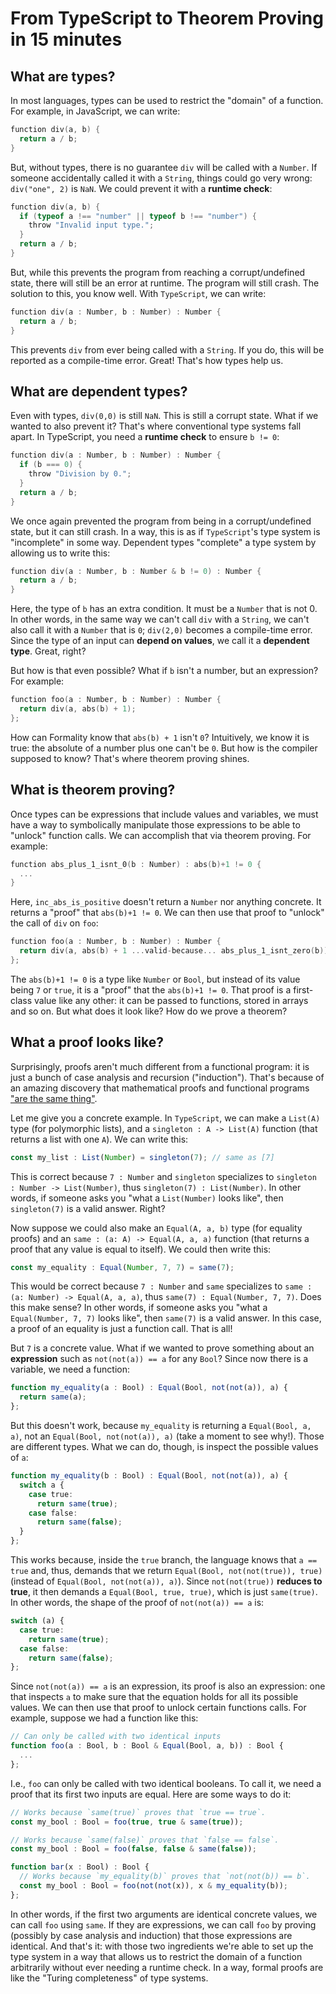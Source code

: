 From TypeScript to Theorem Proving in 15 minutes
================================================

## What are types?

In most languages, types can be used to restrict the "domain" of a function. For
example, in JavaScript, we can write:

```c
function div(a, b) {
  return a / b;
}
```

But, without types, there is no guarantee `div` will be called with a `Number`.
If someone accidentally called it with a `String`, things could go very wrong:
`div("one", 2)` is `NaN`. We could prevent it with a **runtime check**:

```c
function div(a, b) {
  if (typeof a !== "number" || typeof b !== "number") {
    throw "Invalid input type.";
  }
  return a / b;
}
```

But, while this prevents the program from reaching a corrupt/undefined state,
there will still be an error at runtime. The program will still crash. The
solution to this, you know well. With `TypeScript`, we can write:

```c
function div(a : Number, b : Number) : Number {
  return a / b;
}
```

This prevents `div` from ever being called with a `String`. If you do, this will
be reported as a compile-time error. Great! That's how types help us.

## What are dependent types?

Even with types, `div(0,0)` is still `NaN`. This is still a corrupt state. What
if we wanted to also prevent it? That's where conventional type systems fall
apart. In TypeScript, you need a **runtime check** to ensure `b != 0`:

```c
function div(a : Number, b : Number) : Number {
  if (b === 0) {
    throw "Division by 0.";
  }
  return a / b;
}
```

We once again prevented the program from being in a corrupt/undefined state, but
it can still crash. In a way, this is as if `TypeScript`'s type system is
"incomplete" in some way. Dependent types "complete" a type system by allowing
us to write this:

```c
function div(a : Number, b : Number & b != 0) : Number {
  return a / b;
}
```

Here, the type of `b` has an extra condition. It must be a `Number` that is not
0. In other words, in the same way we can't call `div` with a `String`, we can't
also call it with a `Number` that is `0`; `div(2,0)` becomes a compile-time
error. Since the type of an input can **depend on values**, we call it a
**dependent type**. Great, right?

But how is that even possible? What if `b` isn't a number, but an expression?
For example:

```c
function foo(a : Number, b : Number) : Number {
  return div(a, abs(b) + 1);
};
```

How can Formality know that `abs(b) + 1` isn't `0`? Intuitively, we know it is
true: the absolute of a number plus one can't be `0`. But how is the compiler
supposed to know? That's where theorem proving shines.

## What is theorem proving?

Once types can be expressions that include values and variables, we must have a
way to symbolically manipulate those expressions to be able to "unlock" function
calls. We can accomplish that via theorem proving. For example:

```c
function abs_plus_1_isnt_0(b : Number) : abs(b)+1 != 0 {
  ...
}
```

Here, `inc_abs_is_positive` doesn't return a `Number` nor anything concrete. It
returns a "proof" that `abs(b)+1 != 0`. We can then use that proof to "unlock"
the call of `div` on `foo`:

```c
function foo(a : Number, b : Number) : Number {
  return div(a, abs(b) + 1 ...valid-because... abs_plus_1_isnt_zero(b)); 
};
```

The `abs(b)+1 != 0` is a type like `Number` or `Bool`, but instead of its
value being `7` or `true`, it is a "proof" that the `abs(b)+1 != 0`. That proof
is a first-class value like any other: it can be passed to functions, stored in
arrays and so on. But what does it look like? How do we prove a theorem?

## What a proof looks like?

Surprisingly, proofs aren't much different from a functional program: it is just
a bunch of case analysis and recursion ("induction"). That's because of an
amazing discovery that mathematical proofs and functional programs ["are the
same thing"](https://en.wikipedia.org/wiki/Curry%E2%80%93Howard_correspondence).

Let me give you a concrete example. In `TypeScript`, we can make a `List(A)`
type (for polymorphic lists), and a `singleton : A -> List(A)` function (that
returns a list with one `A`). We can write this:

```typescript
const my_list : List(Number) = singleton(7); // same as [7]
```

This is correct because `7 : Number` and `singleton` specializes to `singleton :
Number -> List(Number)`, thus `singleton(7) : List(Number)`.  In other words, if
someone asks you "what a `List(Number)` looks like", then `singleton(7)` is a
valid answer. Right?

Now suppose we could also make an `Equal(A, a, b)` type (for equality proofs)
and an `same : (a: A) -> Equal(A, a, a)` function (that returns a proof that any
value is equal to itself). We could then write this:

```typescript
const my_equality : Equal(Number, 7, 7) = same(7);
```

This would be correct because `7 : Number` and `same` specializes to
`same : (a: Number) -> Equal(A, a, a)`, thus `same(7) : Equal(Number, 7, 7)`.
Does this make sense? In other words, if someone asks you "what a `Equal(Number,
7, 7)` looks like", then `same(7)` is a valid answer. In this case, a proof of
an equality is just a function call. That is all!

But `7` is a concrete value. What if we wanted to prove something about an
**expression** such as `not(not(a)) == a` for any `Bool`? Since now there is a
variable, we need a function:

```typescript
function my_equality(a : Bool) : Equal(Bool, not(not(a)), a) {
  return same(a);
};
```

But this doesn't work, because `my_equality` is returning a `Equal(Bool, a, a)`,
not an `Equal(Bool, not(not(a)), a)` (take a moment to see why!). Those are
different types. What we can do, though, is inspect the possible values of `a`:

```typescript
function my_equality(b : Bool) : Equal(Bool, not(not(a)), a) {
  switch a {
    case true:
      return same(true);
    case false:
      return same(false);
  }
};
```

This works because, inside the `true` branch, the language knows that `a ==
true` and, thus, demands that we return `Equal(Bool, not(not(true)), true)`
(instead of `Equal(Bool, not(not(a)), a)`). Since `not(not(true))` **reduces
to true**, it then demands a `Equal(Bool, true, true)`, which is just
`same(true)`. In other words, the shape of the proof of `not(not(a)) == a` is:

```typescript
switch (a) {
  case true:
    return same(true);
  case false:
    return same(false);
};
```

Since `not(not(a)) == a` is an expression, its proof is also an expression: one
that inspects `a` to make sure that the equation holds for all its possible
values. We can then use that proof to unlock certain functions calls. For
example, suppose we had a function like this:

```typescript
// Can only be called with two identical inputs
function foo(a : Bool, b : Bool & Equal(Bool, a, b)) : Bool {
  ...
};
```

I.e., `foo` can only be called with two identical booleans. To call it, we need
a proof that its first two inputs are equal. Here are some ways to do it:

```typescript
// Works because `same(true)` proves that `true == true`.
const my_bool : Bool = foo(true, true & same(true));

// Works because `same(false)` proves that `false == false`.
const my_bool : Bool = foo(false, false & same(false));

function bar(x : Bool) : Bool {
  // Works because `my_equality(b)` proves that `not(not(b)) == b`.
  const my_bool : Bool = foo(not(not(x)), x & my_equality(b));
};
```

In other words, if the first two arguments are identical concrete values, we can
call `foo` using `same`. If they are expressions, we can call `foo` by proving
(possibly by case analysis and induction) that those expressions are identical.
And that's it: with those two ingredients we're able to set up the type system
in a way that allows us to restrict the domain of a function arbitrarily without
ever needing a runtime check. In a way, formal proofs are like the "Turing
completeness" of type systems.
